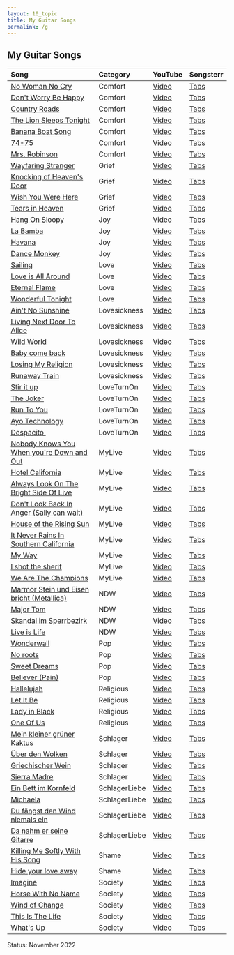 ```yaml
---
layout: 10_topic
title: My Guitar Songs
permalink: /g
---
```


## My Guitar Songs


|  Song |  Category |  YouTube |  Songsterr |
| :---            |    :--------   |  :--- |  :--- |  
| [No Woman No Cry](https://www.google.com/search?q=lyrics+no+woman+no+cry) | Comfort| [Video](https://www.youtube.com/watch?v=mZ6VezKMoRY) | [Tabs](nan) |  
| [Don't Worry  Be Happy](https://www.google.com/search?q=don%27t+worry+be+happy+lyrics) | Comfort| [Video](https://www.youtube.com/watch?v=d-diB65scQU) | [Tabs](nan) |  
| [Country Roads](https://www.google.com/search?q=lyrics+Country+Roads) | Comfort| [Video](https://www.youtube.com/watch?v=IUmnTfsY3hI) | [Tabs](nan) |  
| [The Lion Sleeps Tonight](https://www.google.com/search?q=lyrics++the+lion+sleeps+tonight) | Comfort| [Video](https://www.youtube.com/watch?v=HCdIyE6JF2s) | [Tabs](nan) |  
| [Banana Boat Song](https://www.google.com/search?q=lyrics++Banana+Boat+Song) | Comfort| [Video](https://www.youtube.com/watch?v=9L9angh4KdQ) | [Tabs](nan) |  
| [74-75](https://www.google.com/search?q=lyrics++74-75) | Comfort| [Video](https://www.youtube.com/watch?v=uGUTgoDl5wU) | [Tabs](nan) |  
| [Mrs. Robinson](https://www.google.com/search?q=lyrics+Mrs.+Robinson) | Comfort| [Video](https://www.youtube.com/watch?v=5JVPdb6Urhw) | [Tabs](nan) |  
| [Wayfaring Stranger](https://www.google.com/search?q=lyrics+wayfaring+stranger) | Grief| [Video](https://www.youtube.com/watch?v=fp7mdSMNQB0) | [Tabs](nan) |  
| [Knocking of Heaven's Door](https://www.google.com/search?q=lyrics+Knocking+of+Heaven) | Grief| [Video](https://www.youtube.com/watch?v=O-sVpVIovKk) | [Tabs](nan) |  
| [Wish You Were Here](https://www.google.com/search?q=lyrics+Wish+You+Were+Here) | Grief| [Video](https://www.youtube.com/watch?v=KmIkJgHISMo) | [Tabs](nan) |  
| [Tears in Heaven](https://www.google.com/search?q=lyrics+Tears+in+Heaven) | Grief| [Video](https://www.youtube.com/watch?v=3U4yDkvRjvs) | [Tabs](nan) |  
| [Hang On Sloopy](https://www.google.com/search?q=lyrics+Hang+On+Sloopy) | Joy| [Video](https://www.youtube.com/watch?v=TlTKhPkZSJo) | [Tabs](nan) |  
| [La Bamba](https://www.google.com/search?q=lyrics+La+Bamba) | Joy| [Video](https://www.youtube.com/watch?v=nLAWPrCUQQ0) | [Tabs](nan) |  
| [Havana](https://www.google.com/search?q=lyrics+Havana) | Joy| [Video](https://www.youtube.com/watch?v=HCjNJDNzw8Y) | [Tabs](nan) |  
| [Dance Monkey](https://www.google.com/search?q=lyrics+Dance+Monkey) | Joy| [Video](https://www.youtube.com/watch?v=q0hyYWKXF0Q) | [Tabs](https://www.songsterr.com/a/wsa/neil-wicker-dance-monkey-tones-and-i-tab-s457976) |  
| [Sailing](https://www.google.com/search?q=lyrics+Sailing) | Love| [Video](https://www.youtube.com/watch?v=FOt3oQ_k008) | [Tabs](nan) |  
| [Love is All Around](https://www.google.com/search?q=lyrics+love+is+all+around) | Love| [Video](https://www.youtube.com/watch?v=hTKsF3fLpJI) | [Tabs](nan) |  
| [Eternal Flame](https://www.google.com/search?q=lyrics+Eternal+Flame) | Love| [Video](https://www.youtube.com/watch?v=PSoOFn3wQV4) | [Tabs](nan) |  
| [Wonderful Tonight](https://www.google.com/search?q=lyrics+Wonderful+Tonight) | Love| [Video](https://www.youtube.com/watch?v=UprwkbzUX6g) | [Tabs](nan) |  
| [Ain't No Sunshine](https://www.google.com/search?q=lyrics+Ain%27t+No+Sunshine) | Lovesickness| [Video](https://www.youtube.com/watch?v=CICIOJqEb5c) | [Tabs](nan) |  
| [Living Next Door To Alice](https://www.google.com/search?q=lyrics+Living+Next+Door+To+Alice) | Lovesickness| [Video](https://www.youtube.com/watch?v=bUy83PKjkOI) | [Tabs](nan) |  
| [Wild World](https://www.google.com/search?q=lyrics+Wild+World) | Lovesickness| [Video](https://www.youtube.com/watch?v=DHXpnZi9Hzs) | [Tabs](nan) |  
| [Baby come back](https://www.google.com/search?q=lyrics+Baby+come+back) | Lovesickness| [Video](https://www.youtube.com/watch?v=EVmTA64R4wg) | [Tabs](nan) |  
| [Losing My Religion](https://www.google.com/search?q=lyrics+Losing+My+Religion) | Lovesickness| [Video](https://www.youtube.com/watch?v=xwtdhWltSIg) | [Tabs](nan) |  
| [Runaway Train](https://www.google.com/search?q=lyrics+Runaway+Train) | Lovesickness| [Video](https://www.youtube.com/watch?v=NRtvqT_wMeY) | [Tabs](nan) |  
| [Stir it up](https://www.google.com/search?q=lyrics+Stir+it+up) | LoveTurnOn| [Video](https://www.youtube.com/watch?v=FFNuhl1wHxo) | [Tabs](nan) |  
| [The Joker](https://www.google.com/search?q=lyrics+the+joker+steve+miller+band) | LoveTurnOn| [Video](https://www.youtube.com/watch?v=o3p1AzVsb3c) | [Tabs](nan) |  
| [Run To You](https://www.google.com/search?q=lyrics+Run+To+You) | LoveTurnOn| [Video](https://www.youtube.com/watch?v=nCBASt507WA) | [Tabs](nan) |  
| [Ayo Technology](https://www.google.com/search?q=lyrics+Ayo+Technology) | LoveTurnOn| [Video](https://www.youtube.com/watch?v=5RDSkR8_AQ0) | [Tabs](nan) |  
| [Despacito ](https://www.google.com/search?q=lyrics+Despacito) | LoveTurnOn| [Video](https://www.youtube.com/watch?v=kJQP7kiw5Fk) | [Tabs](https://www.songsterr.com/a/wsa/luis-fonsi-despacito-tab-s435063) |  
| [Nobody Knows You When you're Down and Out](https://www.google.com/search?q=lyrics+Nobody+Knows+You+When+you) | MyLive| [Video](https://www.youtube.com/watch?v=0b-OHZI1Q5w) | [Tabs](nan) |  
| [Hotel California](https://www.google.com/search?q=lyrics+Hotel+California) | MyLive| [Video](https://www.youtube.com/watch?v=FVsbvFkhzY4) | [Tabs](nan) |  
| [Always Look On The Bright Side Of Live](https://www.google.com/search?q=lyrics+always+look+on+the+bright+side+of+life) | MyLive| [Video](https://www.youtube.com/watch?v=jHPOzQzk9Qo) | [Tabs](nan) |  
| [Don't Look Back In Anger (Sally can wait)](https://www.google.com/search?q=lyrics+Don%27t+Look+Back+In+Anger) | MyLive| [Video](https://www.youtube.com/watch?v=TG8yXHy7cME) | [Tabs](nan) |  
| [House of the Rising Sun](https://www.google.com/search?q=lyrics+House+of+the+Rising+Sun) | MyLive| [Video](https://www.youtube.com/watch?v=4-43lLKaqBQ) | [Tabs](nan) |  
| [It Never Rains In Southern California](https://www.google.com/search?q=lyrics+It+Never+Rains+In+Southern+California) | MyLive| [Video](https://www.youtube.com/watch?v=Gmq4WIjQxp0) | [Tabs](nan) |  
| [My Way](https://www.google.com/search?q=lyrics+my+way+sinatra) | MyLive| [Video](https://www.youtube.com/watch?v=G_SixH-y8wI) | [Tabs](nan) |  
| [I shot the sherif](https://www.google.com/search?q=lyrics+i+shot+the+sheriff+eric+clapton) | MyLive| [Video](https://www.youtube.com/watch?v=nrnZSLwfzVs) | [Tabs](nan) |  
| [We Are The Champions](https://www.google.com/search?q=lyrics+We+Are+The+Champions) | MyLive| [Video](https://www.youtube.com/watch?v=FP808MiJUcM) | [Tabs](nan) |  
| [Marmor  Stein und Eisen bricht (Metallica)](https://www.youtube.com/watch?v=HqN46LXKbEs) | NDW| [Video](https://www.youtube.com/watch?v=13UHy38doxY) | [Tabs](nan) |  
| [Major Tom](https://www.google.com/search?q=lyrics+Major+Tom) | NDW| [Video](https://www.youtube.com/watch?v=KQRaj1vcnrs) | [Tabs](nan) |  
| [Skandal im Sperrbezirk](https://www.google.com/search?q=lyrics+Skandal+im+Sperrbezirk) | NDW| [Video](https://www.youtube.com/watch?v=MC79IAEtmEE) | [Tabs](nan) |  
| [Live is Life](https://www.google.com/search?q=lyrics+Live+is+Life) | NDW| [Video](https://www.youtube.com/watch?v=pATX-lV0VFk) | [Tabs](https://www.songsterr.com/a/wsa/opus-live-is-life-tab-s14911) |  
| [Wonderwall](https://www.google.com/search?q=lyrics+Wonderwall) | Pop| [Video](https://www.youtube.com/watch?v=jBZUq-_e7SM) | [Tabs](nan) |  
| [No roots](https://www.google.com/search?q=lyrics+No+roots) | Pop| [Video](https://www.youtube.com/watch?v=PUdyuKaGQd4) | [Tabs](nan) |  
| [Sweet Dreams](https://www.google.com/search?q=lyrics+Sweet+Dreams) | Pop| [Video](https://www.youtube.com/watch?v=qeMFqkcPYcg) | [Tabs](nan) |  
| [Believer (Pain)](https://www.google.com/search?q=lyrics+Believer) | Pop| [Video](https://www.youtube.com/watch?v=7wtfhZwyrcc) | [Tabs](https://www.songsterr.com/a/wsa/imagine-dragons-suchaitguitarsgmailcom-believer-jazzelinnguitarschoolcom-tab-s485352) |  
| [Hallelujah](https://www.google.com/search?q=lyrics+Hallelujah) | Religious| [Video](https://www.youtube.com/watch?v=YrLk4vdY28Q) | [Tabs](nan) |  
| [Let It Be](https://www.google.com/search?q=lyrics+Let+It+Be) | Religious| [Video](https://www.youtube.com/watch?v=Z2JW5X1OS_c) | [Tabs](nan) |  
| [Lady in Black](https://www.google.com/search?q=lyrics+Lady+in+Black) | Religious| [Video](https://www.youtube.com/watch?v=rUjZ4XKne7A) | [Tabs](nan) |  
| [One Of Us](https://www.google.com/search?q=lyrics+One+Of+Us) | Religious| [Video](https://www.youtube.com/watch?v=XI9FaaU-MEE) | [Tabs](nan) |  
| [Mein kleiner  grüner Kaktus](https://www.google.com/search?q=lyrics+Mein+kleiner++gr%C3%BCner+Kaktus) | Schlager| [Video](https://www.youtube.com/watch?v=HyqzJTNcygE) | [Tabs](nan) |  
| [Über den Wolken](https://www.google.com/search?q=lyrics+%C3%9Cber+den+Wolken) | Schlager| [Video](https://www.youtube.com/watch?v=0ICfNCLSnd4) | [Tabs](nan) |  
| [Griechischer Wein](https://www.google.com/search?q=lyrics+griechischer+wein) | Schlager| [Video](https://www.youtube.com/watch?v=D8hAhqDcVRA) | [Tabs](nan) |  
| [Sierra Madre](https://www.google.com/search?q=lyrics+Sierra+Madre) | Schlager| [Video](https://www.youtube.com/watch?v=4Aix_slSh7Y) | [Tabs](nan) |  
| [Ein Bett im Kornfeld](https://www.google.com/search?q=lyrics+Ein+Bett+im+Kornfeld) | SchlagerLiebe| [Video](https://www.youtube.com/watch?v=XqX0720VTRY) | [Tabs](nan) |  
| [Michaela](https://www.google.com/search?q=lyrics+Michaela) | SchlagerLiebe| [Video](https://www.youtube.com/watch?v=0pr4r5_2DmI) | [Tabs](nan) |  
| [Du fängst den Wind niemals ein](https://www.google.com/search?q=lyrics+Du+f%C3%A4ngst+den+Wind+niemals+ein) | SchlagerLiebe| [Video](https://www.youtube.com/watch?v=OeTeG3QOHx0) | [Tabs](nan) |  
| [Da nahm er seine Gitarre](https://www.google.com/search?q=lyrics+Da+nahm+er+seine+Gitarre) | SchlagerLiebe| [Video](https://www.youtube.com/watch?v=WRFZ7sANrUM) | [Tabs](nan) |  
| [Killing Me Softly With His Song](https://www.google.com/search?q=lyrics+Killing+Me+Softly+With+His+Song) | Shame| [Video](https://www.youtube.com/watch?v=H7ngj6OZCgs) | [Tabs](nan) |  
| [Hide your love away](https://www.google.com/search?q=lyricsYou%27ve+Got+To+Hide+Your+Love+Away) | Shame| [Video](https://www.youtube.com/watch?v=aVXgpLeAfAY) | [Tabs](nan) |  
| [Imagine](https://www.google.com/search?q=lyrics+Imagine) | Society| [Video](https://www.youtube.com/watch?v=46_1OXewWu0) | [Tabs](nan) |  
| [Horse With No Name](https://www.google.com/search?q=lyrics+Horse+With+No+Name) | Society| [Video](https://www.youtube.com/watch?v=3nE0hDRyIHQ) | [Tabs](nan) |  
| [Wind of Change](https://www.google.com/search?q=lyrics+Wind+of+Change) | Society| [Video](https://www.youtube.com/watch?v=n4RjJKxsamQ) | [Tabs](nan) |  
| [This Is The Life](https://www.google.com/search?q=lyrics+This+Is+The+Life) | Society| [Video](https://www.youtube.com/watch?v=k_XrKtvARYs) | [Tabs](nan) |  
| [What's Up](https://www.google.com/search?q=lyrics+What%27s+Up) | Society| [Video](https://www.youtube.com/watch?v=fz2OUoJpR7k) | [Tabs](nan) |  

Status: November 2022